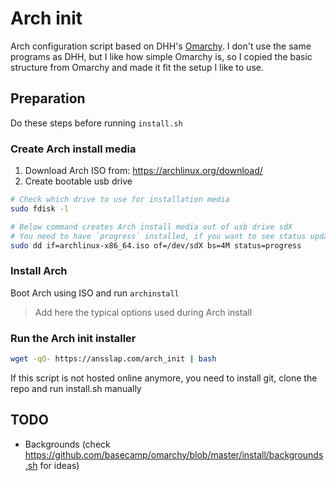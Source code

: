 # Arch init
Arch configuration script based on DHH's [Omarchy](https://github.com/basecamp/omarchy). I don't use the same programs as DHH, but I like how simple Omarchy is, so I copied the basic structure from Omarchy and made it fit the setup I like to use.

## Preparation
Do these steps before running `install.sh`

### Create Arch install media
1. Download Arch ISO from: https://archlinux.org/download/
2. Create bootable usb drive
```sh
# Check which drive to use for installation media
sudo fdisk -l

# Below command creates Arch install media out of usb drive sdX
# You need to have `progress` installed, if you want to see status updates while creating the install media
sudo dd if=archlinux-x86_64.iso of=/dev/sdX bs=4M status=progress
```

### Install Arch
Boot Arch using ISO and run `archinstall`

> Add here the typical options used during Arch install

### Run the Arch init installer
```sh
wget -qO- https://ansslap.com/arch_init | bash
```
If this script is not hosted online anymore, you need to install git, clone the repo and run install.sh manually

## TODO
- Backgrounds (check https://github.com/basecamp/omarchy/blob/master/install/backgrounds.sh for ideas)

